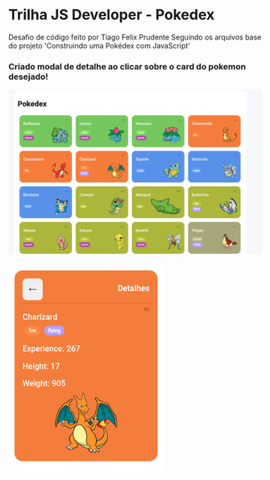 # Trilha JS Developer - Pokedex

Desafio de código feito por Tiago Felix Prudente
Seguindo os arquivos base do projeto 'Construindo uma Pokédex com JavaScript'

### Criado modal de detalhe ao clicar sobre o card do pokemon desejado!

![Screenshot](./assets/readme-img/tela-cheia.png)

![Screenshot](./assets/readme-img/card.png)